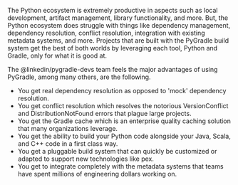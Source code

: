 The Python ecosystem is extremely productive in aspects such as local
development, artifact management, library functionality, and more. But, the
Python ecosystem does struggle with things like dependency management,
dependency resolution, conflict resolution, integration with existing metadata
systems, and more. Projects that are built with the PyGradle build system get
the best of both worlds by leveraging each tool, Python and Gradle, only for
what it is good at.

The @linkedin/pygradle-devs team feels the major advantages of using PyGradle,
among many others, are the following.

- You get real dependency resolution as opposed to 'mock' dependency resolution.
- You get conflict resolution which resolves the notorious VersionConflict and DistributionNotFound errors that plague large projects.
- You get the Gradle cache which is an enterprise quality caching solution that many organizations leverage.
- You get the ability to build your Python code alongside your Java, Scala, and C++ code in a first class way.
- You get a pluggable build system that can quickly be customized or adapted to support new technologies like pex.
- You get to integrate completely with the metadata systems that teams have spent millions of engineering dollars working on.

